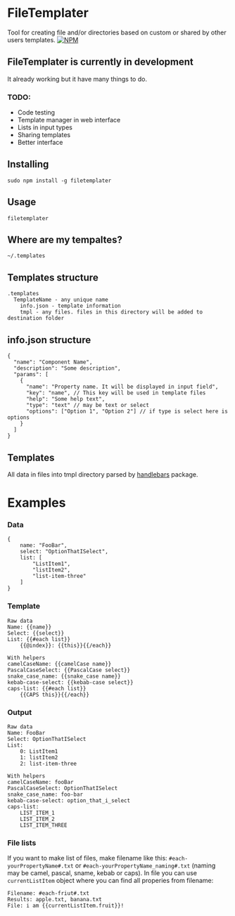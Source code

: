 # FileTemplater

Tool for creating file and/or directories based on custom or shared by other users templates.
[![NPM](https://nodei.co/npm/filetemplater.png)](https://nodei.co/npm/filetemplater/)

## FileTemplater is currently in development

It already working but it have many things to do.

### TODO:

- Code testing
- Template manager in web interface
- Lists in input types
- Sharing templates
- Better interface

## Installing

```
sudo npm install -g filetemplater
```

## Usage

```
filetemplater
```

## Where are my tempaltes?

```
~/.templates
```

## Templates structure

```
.templates
  TemplateName - any unique name
    info.json - template information
    tmpl - any files. files in this directory will be added to destination folder
```

## info.json structure

```
{
  "name": "Component Name",
  "description": "Some description",
  "params": [
    {
      "name": "Property name. It will be displayed in input field",
      "key": "name", // This key will be used in template files
      "help": "Some help text",
      "type": "text" // may be text or select
      "options": ["Option 1", "Option 2"] // if type is select here is options
    }
  ]
}
```

## Templates

All data in files into tmpl directory parsed by [handlebars](https://www.npmjs.com/package/handlebars) package.

# Examples

### Data

```
{
    name: "FooBar",
    select: "OptionThatISelect",
    list: [
        "ListItem1",
        "listItem2",
        "list-item-three"
    ]
}
```

### Template

```
Raw data
Name: {{name}}
Select: {{select}}
List: {{#each list}}
    {{@index}}: {{this}}{{/each}}

With helpers
camelCaseName: {{camelCase name}}
PascalCaseSelect: {{PascalCase select}}
snake_case_name: {{snake_case name}}
kebab-case-select: {{kebab-case select}}
caps-list: {{#each list}}
    {{CAPS this}}{{/each}}
```

### Output

```
Raw data
Name: FooBar
Select: OptionThatISelect
List:
    0: ListItem1
    1: listItem2
    2: list-item-three

With helpers
camelCaseName: fooBar
PascalCaseSelect: OptionThatISelect
snake_case_name: foo-bar
kebab-case-select: option_that_i_select
caps-list:
    LIST_ITEM_1
    LIST_ITEM_2
    LIST_ITEM_THREE
```

### File lists

If you want to make list of files, make filename like this: `#each-yourPropertyName#.txt` or `#each-yourPropertyName_naming#.txt` (naming may be camel, pascal, sname, kebab or caps).
In file you can use `currentListItem` object where you can find all properies from filename:

```
Filename: #each-friut#.txt
Results: apple.txt, banana.txt
File: i am {{currentListItem.fruit}}!
```
